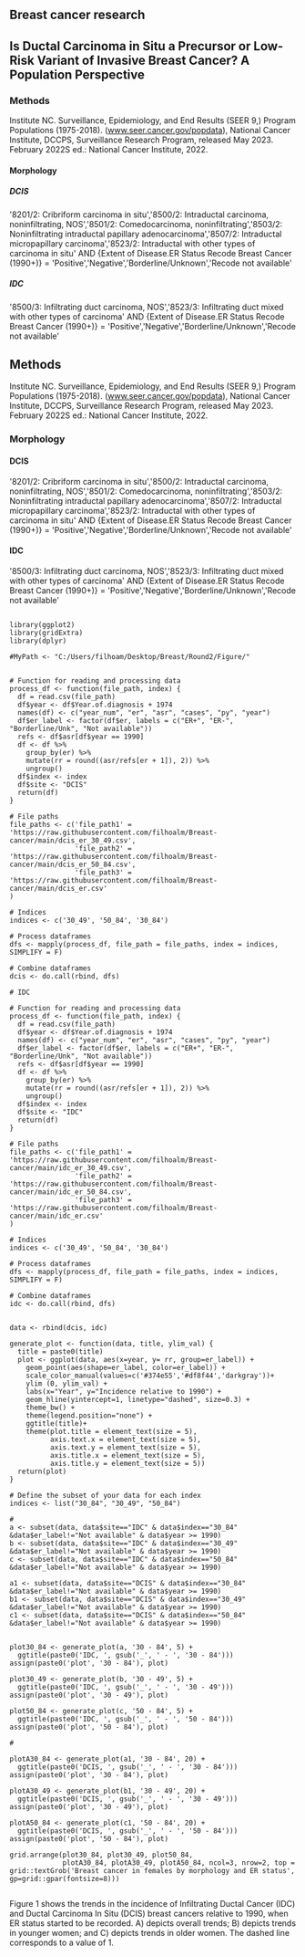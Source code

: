 ## Breast cancer research

## Is Ductal Carcinoma in Situ a Precursor or Low-Risk Variant of Invasive Breast Cancer? A Population Perspective

### Methods

Institute NC. Surveillance, Epidemiology, and End Results (SEER 9,) Program Populations (1975-2018). (www.seer.cancer.gov/popdata), National Cancer Institute, DCCPS, Surveillance Research Program, released May 2023. February 2022S ed.: National Cancer Institute, 2022.

#### Morphology

##### DCIS

'8201/2: Cribriform carcinoma in situ','8500/2: Intraductal carcinoma, noninfiltrating, NOS','8501/2: Comedocarcinoma, noninfiltrating','8503/2: Noninfiltrating intraductal papillary adenocarcinoma','8507/2: Intraductal micropapillary carcinoma','8523/2: Intraductal with other types of carcinoma in situ' AND {Extent of Disease.ER Status Recode Breast Cancer (1990+)} = 'Positive','Negative','Borderline/Unknown','Recode not available'

##### IDC

'8500/3: Infiltrating duct carcinoma, NOS','8523/3: Infiltrating duct mixed with other types of carcinoma' AND {Extent of Disease.ER Status Recode Breast Cancer (1990+)} = 'Positive','Negative','Borderline/Unknown','Recode not available'

## Methods

Institute NC. Surveillance, Epidemiology, and End Results (SEER 9,) Program Populations (1975-2018). (www.seer.cancer.gov/popdata), National Cancer Institute, DCCPS, Surveillance Research Program, released May 2023. February 2022S ed.: National Cancer Institute, 2022.

### Morphology

#### DCIS

'8201/2: Cribriform carcinoma in situ','8500/2: Intraductal carcinoma, noninfiltrating, NOS','8501/2: Comedocarcinoma, noninfiltrating','8503/2: Noninfiltrating intraductal papillary adenocarcinoma','8507/2: Intraductal micropapillary carcinoma','8523/2: Intraductal with other types of carcinoma in situ' AND {Extent of Disease.ER Status Recode Breast Cancer (1990+)} = 'Positive','Negative','Borderline/Unknown','Recode not available'

#### IDC

'8500/3: Infiltrating duct carcinoma, NOS','8523/3: Infiltrating duct mixed with other types of carcinoma' AND {Extent of Disease.ER Status Recode Breast Cancer (1990+)} = 'Positive','Negative','Borderline/Unknown','Recode not available'

```{r}

library(ggplot2)
library(gridExtra)
library(dplyr)

#MyPath <- "C:/Users/filhoam/Desktop/Breast/Round2/Figure/"


# Function for reading and processing data
process_df <- function(file_path, index) {
  df = read.csv(file_path)
  df$year <- df$Year.of.diagnosis + 1974
  names(df) <- c("year_num", "er", "asr", "cases", "py", "year")
  df$er_label <- factor(df$er, labels = c("ER+", "ER-", "Borderline/Unk", "Not available"))
  refs <- df$asr[df$year == 1990]
  df <- df %>% 
    group_by(er) %>% 
    mutate(rr = round((asr/refs[er + 1]), 2)) %>% 
    ungroup()
  df$index <- index
  df$site <- "DCIS"
  return(df)
}

# File paths
file_paths <- c('file_path1' = 'https://raw.githubusercontent.com/filhoalm/Breast-cancer/main/dcis_er_30_49.csv',
                'file_path2' = 'https://raw.githubusercontent.com/filhoalm/Breast-cancer/main/dcis_er_50_84.csv',
                'file_path3' = 'https://raw.githubusercontent.com/filhoalm/Breast-cancer/main/dcis_er.csv'
)

# Indices
indices <- c('30_49', '50_84', '30_84')

# Process dataframes
dfs <- mapply(process_df, file_path = file_paths, index = indices, SIMPLIFY = F)

# Combine dataframes
dcis <- do.call(rbind, dfs)

# IDC

# Function for reading and processing data
process_df <- function(file_path, index) {
  df = read.csv(file_path)
  df$year <- df$Year.of.diagnosis + 1974
  names(df) <- c("year_num", "er", "asr", "cases", "py", "year")
  df$er_label <- factor(df$er, labels = c("ER+", "ER-", "Borderline/Unk", "Not available"))
  refs <- df$asr[df$year == 1990]
  df <- df %>% 
    group_by(er) %>% 
    mutate(rr = round((asr/refs[er + 1]), 2)) %>% 
    ungroup()
  df$index <- index
  df$site <- "IDC"
  return(df)
}

# File paths
file_paths <- c('file_path1' = 'https://raw.githubusercontent.com/filhoalm/Breast-cancer/main/idc_er_30_49.csv',
                'file_path2' = 'https://raw.githubusercontent.com/filhoalm/Breast-cancer/main/idc_er_50_84.csv',
                'file_path3' = 'https://raw.githubusercontent.com/filhoalm/Breast-cancer/main/idc_er.csv'
)

# Indices
indices <- c('30_49', '50_84', '30_84')

# Process dataframes
dfs <- mapply(process_df, file_path = file_paths, index = indices, SIMPLIFY = F)

# Combine dataframes
idc <- do.call(rbind, dfs)


data <- rbind(dcis, idc)

generate_plot <- function(data, title, ylim_val) {
  title = paste0(title)
  plot <- ggplot(data, aes(x=year, y= rr, group=er_label)) +
    geom_point(aes(shape=er_label, color=er_label)) +
    scale_color_manual(values=c('#374e55','#df8f44','darkgray'))+ 
    ylim (0, ylim_val) +
    labs(x="Year", y="Incidence relative to 1990") +
    geom_hline(yintercept=1, linetype="dashed", size=0.3) +
    theme_bw() +
    theme(legend.position="none") +
    ggtitle(title)+
    theme(plot.title = element_text(size = 5),
          axis.text.x = element_text(size = 5),
          axis.text.y = element_text(size = 5),
          axis.title.x = element_text(size = 5),
          axis.title.y = element_text(size = 5))
  return(plot)
}

# Define the subset of your data for each index
indices <- list("30_84", "30_49", "50_84")

#
a <- subset(data, data$site=="IDC" & data$index=="30_84" &data$er_label!="Not available" & data$year >= 1990)
b <- subset(data, data$site=="IDC" & data$index=="30_49" &data$er_label!="Not available" & data$year >= 1990)
c <- subset(data, data$site=="IDC" & data$index=="50_84" &data$er_label!="Not available" & data$year >= 1990)

a1 <- subset(data, data$site=="DCIS" & data$index=="30_84" &data$er_label!="Not available" & data$year >= 1990)
b1 <- subset(data, data$site=="DCIS" & data$index=="30_49" &data$er_label!="Not available" & data$year >= 1990)
c1 <- subset(data, data$site=="DCIS" & data$index=="50_84" &data$er_label!="Not available" & data$year >= 1990)


plot30_84 <- generate_plot(a, '30 - 84', 5) + 
  ggtitle(paste0('IDC, ', gsub('_', ' - ', '30 - 84')))
assign(paste0('plot', '30 - 84'), plot)

plot30_49 <- generate_plot(b, '30 - 49', 5) + 
  ggtitle(paste0('IDC, ', gsub('_', ' - ', '30 - 49')))
assign(paste0('plot', '30 - 49'), plot)

plot50_84 <- generate_plot(c, '50 - 84', 5) + 
  ggtitle(paste0('IDC, ', gsub('_', ' - ', '50 - 84')))
assign(paste0('plot', '50 - 84'), plot)

#

plotA30_84 <- generate_plot(a1, '30 - 84', 20) + 
  ggtitle(paste0('DCIS, ', gsub('_', ' - ', '30 - 84')))
assign(paste0('plot', '30 - 84'), plot)

plotA30_49 <- generate_plot(b1, '30 - 49', 20) + 
  ggtitle(paste0('DCIS, ', gsub('_', ' - ', '30 - 49')))
assign(paste0('plot', '30 - 49'), plot)

plotA50_84 <- generate_plot(c1, '50 - 84', 20) + 
  ggtitle(paste0('DCIS, ', gsub('_', ' - ', '50 - 84')))
assign(paste0('plot', '50 - 84'), plot)

grid.arrange(plot30_84, plot30_49, plot50_84,
             plotA30_84, plotA30_49, plotA50_84, ncol=3, nrow=2, top = grid::textGrob('Breast cancer in females by morphology and ER status', gp=grid::gpar(fontsize=8)))


```
Figure 1 shows the trends in the incidence of Infiltrating Ductal Cancer (IDC) and Ductal Carcinoma In Situ (DCIS) breast cancers relative to 1990, when ER status started to be recorded. A) depicts overall trends; B) depicts trends in younger women; and C) depicts trends in older women. The dashed line corresponds to a value of 1.
